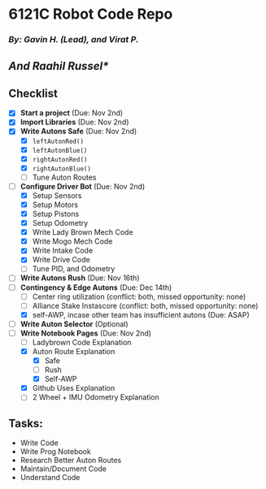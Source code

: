 # 6121C Robot Code Repo
### *By: Gavin H. (Lead), and Virat P.*
*And Raahil Russel\**
---

## Checklist

- [x] **Start a project** (Due: Nov 2nd)
- [x] **Import Libraries** (Due: Nov 2nd)
- [x] **Write Autons Safe** (Due: Nov 2nd)
  - [x] `leftAutonRed()`
  - [x] `leftAutonBlue()`
  - [x] `rightAutonRed()`
  - [x] `rightAutonBlue()`
  - [ ] Tune Auton Routes
- [ ] **Configure Driver Bot** (Due: Nov 2nd)
  - [x] Setup Sensors
  - [x] Setup Motors
  - [x] Setup Pistons
  - [x] Setup Odometry
  - [x] Write Lady Brown Mech Code
  - [x] Write Mogo Mech Code
  - [x] Write Intake Code
  - [x] Write Drive Code
  - [ ] Tune PID, and Odometry
- [ ] **Write Autons Rush** (Due: Nov 16th)
- [ ] **Contingency & Edge Autons** (Due: Dec 14th)
  - [ ] Center ring utilization (conflict: both, missed opportunity: none)
  - [ ] Alliance Stake Instascore (conflict: both, missed opportunity: none)
  - [x] self-AWP, incase other team has insufficient autons (Due: ASAP)
- [ ] **Write Auton Selector** (Optional)
- [ ] **Write Notebook Pages** (Due: Nov 2nd)
  - [ ] Ladybrown Code Explanation
  - [x] Auton Route Explanation
    - [x] Safe
    - [ ] Rush
    - [x] Self-AWP
  - [x] Github Uses Explanation
  - [ ] 2 Wheel + IMU Odometry Explanation

## Tasks:
- Write Code
- Write Prog Notebook
- Research Better Auton Routes
- Maintain/Document Code
- Understand Code
